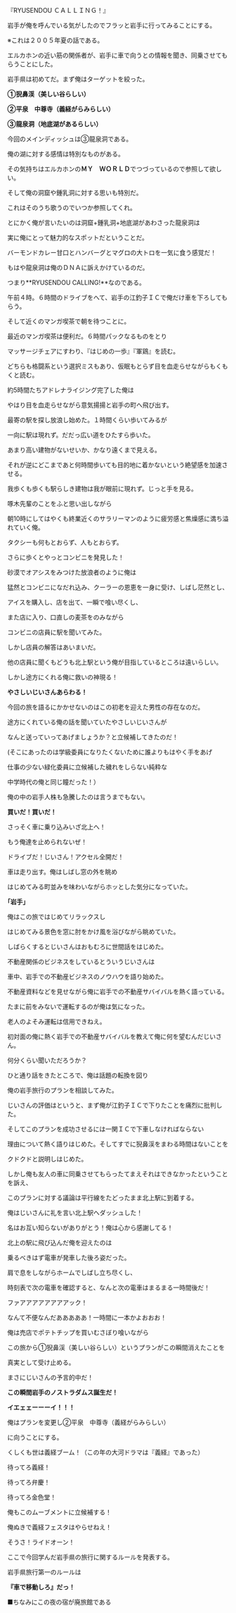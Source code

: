『RYUSENDOU ＣＡＬＬＩＮＧ！』 

岩手が俺を呼んでいる気がしたのでフラッと岩手に行ってみることにする。 

※これは２００５年夏の話である。 

エルカホンの近い筋の関係者が、岩手に車で向うとの情報を聞き、同乗させてもらうことにした。 

岩手県は初めてだ。まず俺はターゲットを絞った。 

**①猊鼻渓（美しい谷らしい）** 

**②平泉　中尊寺（義経がらみらしい）** 

**③龍泉洞（地底湖があるらしい）** 

今回のメインディッシュは③龍泉洞である。 

俺の湖に対する感情は特別なものがある。 

その気持ちはエルカホンの**ＭＹ　ＷＯＲＬＤ**でつづっているので参照して欲しい。 

そして俺の洞窟や鍾乳洞に対する思いも特別だ。 

これはそのうち歌うのでいつか参照してくれ。 

とにかく俺が言いたいのは洞窟+鍾乳洞+地底湖があわさった龍泉洞は 

実に俺にとって魅力的なスポットだということだ。 

バーモンドカレー甘口とハンバーグとマグロの大トロを一気に食う感覚だ！ 

もはや龍泉洞は俺のＤＮＡに訴えかけているのだ。 

つまり**RYUSENDOU CALLING!**なのである。 

午前４時。６時間のドライブをへて、岩手の江釣子ＩＣで俺だけ車を下ろしてもらう。 

そして近くのマンガ喫茶で朝を待つことに。 

最近のマンガ喫茶は便利だ。６時間パックなるものをとり 

マッサージチェアにすわり、『はじめの一歩』『軍鶏』を読む。 

どちらも格闘系という選択ミスもあり、仮眠もとらず目を血走らせながらもくもくと読む。 

約5時間たちアドレナライジング完了した俺は 

やはり目を血走らせながら意気揚揚と岩手の町へ飛び出す。 

最寄の駅を探し放浪し始めた。１時間くらい歩いてみるが 

一向に駅は現れず。だだっ広い道をひたすら歩いた。 

あまり高い建物がないせいか、かなり遠くまで見える。 

それが逆にどこまであと何時間歩いても目的地に着かないという絶望感を加速させる。 

我歩くも歩くも駅らしき建物は我が眼前に現れず。じっと手を見る。 

啄木先輩のことをふと思い出しながら 

朝10時にしてはやくも終業近くのサラリーマンのように疲労感と焦燥感に満ち溢れていく俺。 

タクシーも何もとおらず、人もとおらず。 

さらに歩くとやっとコンビニを発見した！ 

砂漠でオアシスをみつけた放浪者のように俺は 

猛然とコンビニになだれ込み、クーラーの恩恵を一身に受け、しばし茫然とし、 

アイスを購入し、店を出て、一瞬で喰い尽くし、 

また店に入り、口直しの麦茶をのみながら 

コンビニの店員に駅を聞いてみた。 

しかし店員の解答はあいまいだ。 

他の店員に聞くもどうも北上駅という俺が目指しているところは遠いらしい。 

しかし途方にくれる俺に救いの神現る！ 

**やさしいじいさんあらわる！** 

今回の旅を語るにかかせないのはこの初老を迎えた男性の存在なのだ。 

途方にくれている俺の話を聞いていたやさしいじいさんが 

なんと送っていってあげましょうか？と立候補してきたのだ！ 

(そこにあったのは学級委員になりたくないために誰よりもはやく手をあげ 

仕事の少ない緑化委員に立候補した穢れをしらない純粋な 

中学時代の俺と同じ瞳だった！） 

俺の中の岩手人株も急騰したのは言うまでもない。 

**買いだ！買いだ！** 

さっそく車に乗り込みいざ北上へ！ 

もう俺達を止められないぜ！ 

ドライブだ！じいさん！アクセル全開だ！ 

車は走り出す。俺はしばし窓の外を眺め 

はじめてみる町並みを味わいながらホッとした気分になっていた。 

**｢岩手｣** 

俺はこの旅ではじめてリラックスし 

はじめてみる景色を窓に肘をかけ風を浴びながら眺めていた。 

しばらくするとじいさんはおもむろに世間話をはじめた。 

不動産関係のビジネスをしているとういうじいさんは 

車中、岩手での不動産ビジネスのノウハウを語り始めた。 

不動産資料などを見せながら俺に岩手での不動産サバイバルを熱く語っている。 

たまに前をみないで運転するのが俺は気になった。 

老人のよそみ運転は信用できねえ。 

初対面の俺に熱く岩手での不動産サバイバルを教えて俺に何を望むんだじいさん。 

何分くらい聞いただろうか？ 

ひと通り話をきたところで、俺は話題の転換を図り 

俺の岩手旅行のプランを相談してみた。 

じいさんの評価はというと、まず俺が江釣子ＩＣで下りたことを痛烈に批判した。 

そしてこのプランを成功させるには一関ＩＣで下車しなければならない 

理由について熱く語りはじめた。そしてすでに猊鼻渓をまわる時間はないことを 

クドクドと説明しはじめた。 

しかし俺も友人の車に同乗させてもらったてまえそれはできなかったということを訴え、 

このプランに対する議論は平行線をたどったまま北上駅に到着する。 

俺はじいさんに礼を言い北上駅へダッシュした！ 

名はお互い知らないがありがとう！俺は心から感謝してる！ 

北上の駅に飛び込んだ俺を迎えたのは 

乗るべきはず電車が発車した後ろ姿だった。 

肩で息をしながらホームでしばし立ち尽くし、 

時刻表で次の電車を確認すると、なんと次の電車はまるまる一時間後だ！ 

ファアアアアアアアアック！ 

なんて不便なんだあああああ！一時間に一本かよおおお！ 

俺は売店でポテトチップを買いむさぼり喰いながら 

この旅から①猊鼻渓（美しい谷らしい）というプランがこの瞬間消えたことを 

真実として受け止める。 

まさにじいさんの予言的中だ！ 

**この瞬間岩手のノストラダムス誕生だ！** 

**イエェェーーーイ！！！** 

俺はプランを変更し②平泉　中尊寺（義経がらみらしい） 

に向うことにする。 

くしくも世は義経ブーム！（この年の大河ドラマは『義経』であった） 

待ってろ義経！ 

待ってろ弁慶！ 

待ってろ金色堂！ 

俺もこのムーブメントに立候補する！ 

俺ぬきで義経フェスタはやらせねえ！ 

そうさ！ライドオーン！ 

ここで今回学んだ岩手県の旅行に関するルールを発表する。 

岩手県旅行第一のルールは 

**『車で移動しろ』だっ！** 

■ちなみにこの夜の宿が廃旅館である
